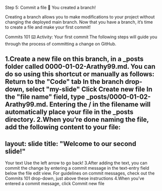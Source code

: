Step 5: Commit a file
🎉 You created a branch!

Creating a branch allows you to make modifications to your project without changing the deployed main branch. Now that you have a branch, it’s time to create a file and make your first commit!

Commits 101
⌨️ Activity: Your first commit
The following steps will guide you through the process of committing a change on GitHub.

1.Create a new file on this branch, in a _posts folder called 0000-01-02-Arathy99.md. You can do so using this shortcut or manually as follows:
  Return to the "Code" tab
  In the branch drop-down, select "my-slide"
  Click Create new file
  In the "file name" field, type _posts/0000-01-02-Arathy99.md. Entering the / in the filename will automatically place your file in the _posts directory.
2.When you’re done naming the file, add the following content to your file:
---
layout: slide
title: "Welcome to our second slide!"
---
Your text
Use the left arrow to go back!
3.After adding the text, you can commit the change by entering a commit message in the text-entry field below the file edit view. For guidelines on commit messages, check out the Commits 101 drop-down, just above these instructions
4.When you’ve entered a commit message, click Commit new file
